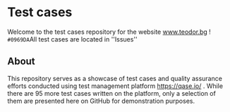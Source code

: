 # Test cases

Welcome to the test cases repository for the website www.teodor.bg ! `#0969DA`All test cases are located in ''Issues''

## About

This repository serves as a showcase of test cases and quality assurance efforts conducted using test management platform https://qase.io/ . While there are 95 more test cases written on the platform, only a selection of them are presented here on GitHub for demonstration purposes.
